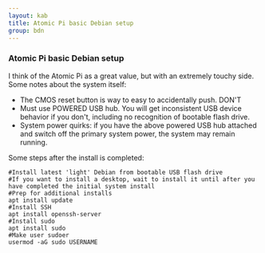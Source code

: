 ```yaml
---
layout: kab
title: Atomic Pi basic Debian setup
group: bdn
---
```

### Atomic Pi basic Debian setup

I think of the Atomic Pi as a great value, but with an extremely touchy side. Some notes about the system itself:
- The CMOS reset button is way to easy to accidentally push. DON'T
- Must use POWERED USB hub. You will get inconsistent USB device behavior if you don't, including no recognition of bootable flash drive.
- System power quirks: if you have the above powered USB hub attached and switch off the primary system power, the system may remain running.


Some steps after the install is completed:
```
#Install latest 'light' Debian from bootable USB flash drive
#If you want to install a desktop, wait to install it until after you have completed the initial system install
#Prep for additional installs
apt install update
#Install SSH
apt install openssh-server
#Install sudo
apt install sudo
#Make user sudoer
usermod -aG sudo USERNAME

```
